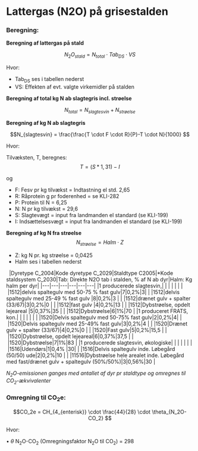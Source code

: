 # **Lattergas (N2O) på grisestalden**

### **Beregning:**

**Beregning af lattergas på stald** 

$$N_2O_{stald} = N_{total} \cdot Tab_{DS} \cdot VS $$

Hvor: 

 * Tab<sub>DS</sub> ses i tabellen nederst
 * VS: Effekten af evt. valgte virkemidler på stalden


**Beregning af total kg N ab slagtegris incl. strøelse** 

$$N_{total} = N_{slagtesvin} + N_{strøelse} $$

**Beregning af kg N ab slagtegris** 

$$N_{slagtesvin} = \frac{\frac{T \cdot F \cdot R}{P}-T \cdot N}{1000} $$

Hvor: 

Tilvæksten, T, beregnes:
$$ T = (S  * 1,31) - I $$

og
 * F: Fesv pr kg tilvækst = Indtastning el std. 2,65
 * R: Råprotein g pr foderenhed = se KLI-282
 * P: Protein til N = 6,25
 * N: N pr kg tilvækst = 29,6
 * S: Slagtevægt = input fra landmanden el standard (se KLI-199)
 * I: Indsættelsesvægt = input fra landmanden el standard (se KLI-199)

**Beregning af kg N fra strøelse**
$$ N_{strøelse} = Halm \cdot Z $$

* Z: kg N pr. kg strøelse = 0,0425
 * Halm ses i tabellen nederst

 
|Dyretype C_2004|Kode dyretype C_2029|Staldtype C2005|*Kode staldsystem C_2030|Tab: Direkte N2O tab i stalden, % af N ab dyr|Halm: Kg halm per dyr|
|---|---|---|---|---|---|
|1 producerede slagtesvin,| | | | | |
| |1512|delvis spaltegulv med 50-75 % fast gulv|7|0,2%|3|
| |1512|delvis spaltegulv med 25-49 % fast gulv |8|0,2%|3 |
| |1512|drænet gulv + spalter (33/67)|3|0,2%|0 |
| |1512|fast gulv |4|0,2%|13 |
| |1512|Dybstrøelse, opdelt lejeareal |5|0,37%|35 |
| |1512|Dybstrøelse|6|1%|70 |
|1 produceret FRATS, kon.| | | | | |
| |1520|Delvis spaltegulv med 50-75% fast gulv|2|0,2%|4|
| |1520|Delvis spaltegulv med 25-49% fast gulv|3|0,2%|4 |
| |1520|Drænet gulv + spalter (33/67)|4|0,2%|0 |
| |1520|Fast gulv|5|0,2%|15,5 |
| |1520|Dybstrøelse, opdelt lejeareal|6|0,37%|37,5 |
| |1520|Dybstrøelse|7|1%|83 |
|1 producerede slagtesvin, økologiske| | | | | |
| |1516|Udendørs|1|0,4% |30|
| |1516|Delvis spaltegulv inde. Løbegård (50/50) ude|2|0,2%|10 |
| |11516|Dybstrøelse hele arealet inde. Løbegård med fast/drænet gulv + spaltegulv (50%/50%)|3|0,56%|30 |



*N<sub>2</sub>O-emissionen ganges med antallet af dyr pr staldtype og omregnes til CO<sub>2</sub>-ækvivalenter*
### **Omregning til CO<sub>2</sub>e:**

$$CO_2e = CH_{4_{enterisk}} \cdot \frac{44}{28} \cdot \theta_{N_2O-CO_2} $$

Hvor: 

•	$\theta$ N<sub>2</sub>O-CO<sub>2</sub></sub> (Omregningsfaktor N<sub>2</sub>O til CO<sub>2</sub>) = 298